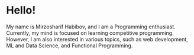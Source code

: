 # Hello!
My name is Mirzosharif Habibov, and I am a Programming enthusiast. Currently, my mind is focused on learning competitive programming. However, I am also interested in various topics, such as web development, ML and Data Science, and Functional Programming.
